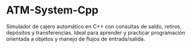 # ATM-System-Cpp
Simulador de cajero automático en C++ con consultas de saldo, retiros, depósitos y transferencias. Ideal para aprender y practicar programación orientada a objetos y manejo de flujos de entrada/salida.
